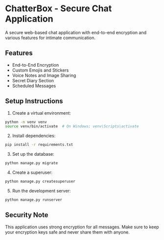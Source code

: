 # ChatterBox - Secure Chat Application

A secure web-based chat application with end-to-end encryption and various features for intimate communication.

## Features

- End-to-End Encryption
- Custom Emojis and Stickers
- Voice Notes and Image Sharing
- Secret Diary Section
- Scheduled Messages

## Setup Instructions

1. Create a virtual environment:
```bash
python -m venv venv
source venv/bin/activate  # On Windows: venv\Scripts\activate
```

2. Install dependencies:
```bash
pip install -r requirements.txt
```

3. Set up the database:
```bash
python manage.py migrate
```

4. Create a superuser:
```bash
python manage.py createsuperuser
```

5. Run the development server:
```bash
python manage.py runserver
```

## Security Note

This application uses strong encryption for all messages. Make sure to keep your encryption keys safe and never share them with anyone. 